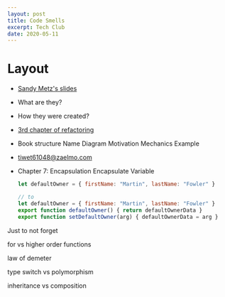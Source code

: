 ```yaml
---
layout: post
title: Code Smells
excerpt: Tech Club
date: 2020-05-11
---
```


# Layout

- [Sandy Metz's slides](https://speakerdeck.com/skmetz/get-a-whiff-of-this)
- What are they?
- How they were created?
- [3rd chapter of refactoring](https://learning.oreilly.com/library/view/refactoring-improving-the/9780134757681/#toc)

- Book structure
  Name
  Diagram
  Motivation
  Mechanics
  Example

- tiwet61048@zaelmo.com
- Chapter 7: Encapsulation
  Encapsulate Variable

  ```javascript
  let defaultOwner = { firstName: "Martin", lastName: "Fowler" }

  // to
  let defaultOwner = { firstName: "Martin", lastName: "Fowler" }
  export function defaultOwner() { return defaultOwnerData }
  export function setDefaultOwner(arg) { defaultOwnerData = arg }
  ```


Just to not forget

for vs higher order functions

law of demeter

type switch vs polymorphism

inheritance vs composition
